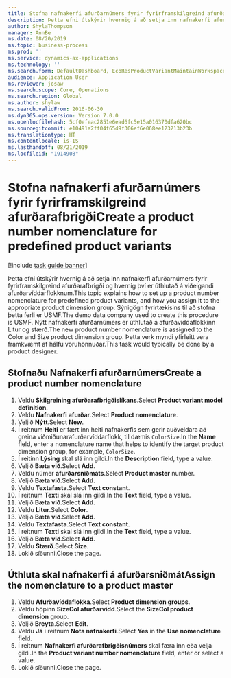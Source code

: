 ```yaml
---
title: Stofna nafnakerfi afurðarnúmers fyrir fyrirframskilgreind afurðarafbrigði
description: Þetta efni útskýrir hvernig á að setja inn nafnakerfi afurðarnúmers fyrir fyrirframskilgreind afurðarafbrigði og hvernig því er úthlutað á viðeigandi afurðarvíddarflokknum.
author: ShylaThompson
manager: AnnBe
ms.date: 08/20/2019
ms.topic: business-process
ms.prod: ''
ms.service: dynamics-ax-applications
ms.technology: ''
ms.search.form: DefaultDashboard, EcoResProductVariantMaintainWorkspace, EcoResNomenclature, EcoResProductDimensionGroup
audience: Application User
ms.reviewer: josaw
ms.search.scope: Core, Operations
ms.search.region: Global
ms.author: shylaw
ms.search.validFrom: 2016-06-30
ms.dyn365.ops.version: Version 7.0.0
ms.openlocfilehash: 5cf0efeac2851e6ead6fc5e15a016370dfa620bc
ms.sourcegitcommit: e10491a2ff04f65d9f306ef6e068ee123213b23b
ms.translationtype: HT
ms.contentlocale: is-IS
ms.lasthandoff: 08/21/2019
ms.locfileid: "1914908"
---
```

# <a name="create-a-product-number-nomenclature-for-predefined-product-variants"></a><span data-ttu-id="1b391-103">Stofna nafnakerfi afurðarnúmers fyrir fyrirframskilgreind afurðarafbrigði</span><span class="sxs-lookup"><span data-stu-id="1b391-103">Create a product number nomenclature for predefined product variants</span></span>

[!include [task guide banner](../../includes/task-guide-banner.md)]

<span data-ttu-id="1b391-104">Þetta efni útskýrir hvernig á að setja inn nafnakerfi afurðarnúmers fyrir fyrirframskilgreind afurðarafbrigði og hvernig því er úthlutað á viðeigandi afurðarvíddarflokknum.</span><span class="sxs-lookup"><span data-stu-id="1b391-104">This topic explains how to set up a product number nomenclature for predefined product variants, and how you assign it to the appropriate product dimension group.</span></span> <span data-ttu-id="1b391-105">Sýnigögn fyrirtækisins til að stofna þetta ferli er USMF.</span><span class="sxs-lookup"><span data-stu-id="1b391-105">The demo data company used to create this procedure is USMF.</span></span> <span data-ttu-id="1b391-106">Nýtt nafnakerfi afurðarnúmers er úthlutað á afurðavíddaflokkinn Litur og stærð.</span><span class="sxs-lookup"><span data-stu-id="1b391-106">The new product number nomenclature is assigned to the Color and Size product dimension group.</span></span> <span data-ttu-id="1b391-107">Þetta verk myndi yfirleitt vera framkvæmt af hálfu vöruhönnuðar.</span><span class="sxs-lookup"><span data-stu-id="1b391-107">This task would typically be done by a product designer.</span></span>


## <a name="create-a-product-number-nomenclature"></a><span data-ttu-id="1b391-108">Stofnaðu Nafnakerfi afurðarnúmers</span><span class="sxs-lookup"><span data-stu-id="1b391-108">Create a product number nomenclature</span></span>
1. <span data-ttu-id="1b391-109">Veldu **Skilgreining afurðarafbrigðislíkans**.</span><span class="sxs-lookup"><span data-stu-id="1b391-109">Select **Product variant model definition**.</span></span>
2. <span data-ttu-id="1b391-110">Veldu **Nafnakerfi afurðar**.</span><span class="sxs-lookup"><span data-stu-id="1b391-110">Select **Product nomenclature**.</span></span>
3. <span data-ttu-id="1b391-111">Veljið **Nýtt**.</span><span class="sxs-lookup"><span data-stu-id="1b391-111">Select **New**.</span></span>
4. <span data-ttu-id="1b391-112">Í reitnum **Heiti** er fært inn heiti nafnakerfis sem gerir auðveldara að greina viðmiðunarafurðarvíddarflokk, til dæmis `ColorSize`.</span><span class="sxs-lookup"><span data-stu-id="1b391-112">In the **Name** field, enter a nomenclature name that helps to identify the target product dimension group, for example, `ColorSize`.</span></span>
5. <span data-ttu-id="1b391-113">Í reitinn **Lýsing** skal slá inn gildi.</span><span class="sxs-lookup"><span data-stu-id="1b391-113">In the **Description** field, type a value.</span></span>
6. <span data-ttu-id="1b391-114">Veljið **Bæta við**.</span><span class="sxs-lookup"><span data-stu-id="1b391-114">Select **Add**.</span></span>
7. <span data-ttu-id="1b391-115">Veldu númer **afurðarsniðmáts**.</span><span class="sxs-lookup"><span data-stu-id="1b391-115">Select **Product master** number.</span></span>
8. <span data-ttu-id="1b391-116">Veljið **Bæta við**.</span><span class="sxs-lookup"><span data-stu-id="1b391-116">Select **Add**.</span></span>
9. <span data-ttu-id="1b391-117">Veldu **Textafasta**.</span><span class="sxs-lookup"><span data-stu-id="1b391-117">Select **Text constant**.</span></span>
10. <span data-ttu-id="1b391-118">Í reitnum **Texti** skal slá inn gildi.</span><span class="sxs-lookup"><span data-stu-id="1b391-118">In the **Text** field, type a value.</span></span>
11. <span data-ttu-id="1b391-119">Veljið **Bæta við**.</span><span class="sxs-lookup"><span data-stu-id="1b391-119">Select **Add**.</span></span>
12. <span data-ttu-id="1b391-120">Veldu **Litur**.</span><span class="sxs-lookup"><span data-stu-id="1b391-120">Select **Color**.</span></span>
13. <span data-ttu-id="1b391-121">Veljið **Bæta við**.</span><span class="sxs-lookup"><span data-stu-id="1b391-121">Select **Add**.</span></span>
14. <span data-ttu-id="1b391-122">Veldu **Textafasta**.</span><span class="sxs-lookup"><span data-stu-id="1b391-122">Select **Text constant**.</span></span>
15. <span data-ttu-id="1b391-123">Í reitnum **Texti** skal slá inn gildi.</span><span class="sxs-lookup"><span data-stu-id="1b391-123">In the **Text** field, type a value.</span></span>
16. <span data-ttu-id="1b391-124">Veljið **Bæta við**.</span><span class="sxs-lookup"><span data-stu-id="1b391-124">Select **Add**.</span></span>
17. <span data-ttu-id="1b391-125">Veldu **Stærð**.</span><span class="sxs-lookup"><span data-stu-id="1b391-125">Select **Size**.</span></span>
18. <span data-ttu-id="1b391-126">Lokið síðunni.</span><span class="sxs-lookup"><span data-stu-id="1b391-126">Close the page.</span></span>

## <a name="assign-the-nomenclature-to-a-product-master"></a><span data-ttu-id="1b391-127">Úthluta skal nafnakerfi á afurðarsniðmát</span><span class="sxs-lookup"><span data-stu-id="1b391-127">Assign the nomenclature to a product master</span></span>
1. <span data-ttu-id="1b391-128">Veldu **Afurðavíddaflokka**.</span><span class="sxs-lookup"><span data-stu-id="1b391-128">Select **Product dimension groups**.</span></span>
2. <span data-ttu-id="1b391-129">Veldu hópinn **SizeCol afurðarvídd**.</span><span class="sxs-lookup"><span data-stu-id="1b391-129">Select the **SizeCol product dimension** group.</span></span>
3. <span data-ttu-id="1b391-130">Veljið **Breyta**.</span><span class="sxs-lookup"><span data-stu-id="1b391-130">Select **Edit**.</span></span>
4. <span data-ttu-id="1b391-131">Veldu **Já** í reitnum **Nota nafnakerfi**.</span><span class="sxs-lookup"><span data-stu-id="1b391-131">Select **Yes** in the **Use nomenclature** field.</span></span>
5. <span data-ttu-id="1b391-132">Í reitnum **Nafnakerfi afurðarafbrigðisnúmers** skal færa inn eða velja gildi.</span><span class="sxs-lookup"><span data-stu-id="1b391-132">In the **Product variant number nomenclature** field, enter or select a value.</span></span>
6. <span data-ttu-id="1b391-133">Lokið síðunni.</span><span class="sxs-lookup"><span data-stu-id="1b391-133">Close the page.</span></span>

